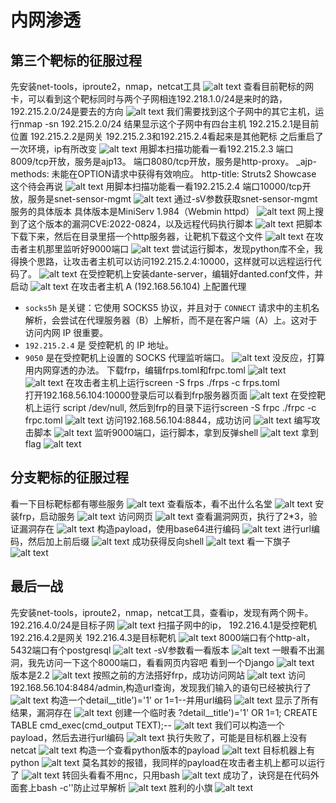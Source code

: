 # 内网渗透
## 第三个靶标的征服过程
先安装net-tools，iproute2，nmap，netcat工具
![alt text](images/1749169725555.png)
查看目前靶标的网卡，可以看到这个靶标同时与两个子网相连192.218.1.0/24是来时的路，192.215.2.0/24是要去的方向
![alt text](images/1749169155495.png)
我们需要找到这个子网中的其它主机，运行nmap -sn 192.215.2.0/24
结果显示这个子网中有四台主机
    192.215.2.1是目前位置
    192.215.2.2是网关
    192.215.2.3和192.215.2.4看起来是其他靶标
之后重启了一次环境，ip有所改变
![alt text](images/1749169982098.png)
用脚本扫描功能看一看192.215.2.3
端口8009/tcp开放，服务是ajp13。
端口8080/tcp开放，服务是http-proxy。
_ajp-methods: 未能在OPTION请求中获得有效响应。
http-title: Struts2 Showcase
这个待会再说
![alt text](images/1749170354091.png)
用脚本扫描功能看一看192.215.2.4
端口10000/tcp开放，服务是snet-sensor-mgmt
![alt text](images/1749170637859.png)
通过-sV参数获取snet-sensor-mgmt服务的具体版本
具体版本是MiniServ 1.984（Webmin httpd）
![alt text](images/1749171072141.png)
网上搜到了这个版本的漏洞CVE:2022-0824，以及远程代码执行脚本
![alt text](images/1749171263922.png)
把脚本下载下来，然后在目录里搭一个http服务器，让靶机下载这个文件
![alt text](images/1749171694281.png)
在攻击者主机那里监听好9000端口
![alt text](images/1749172012401.png)
尝试运行脚本，发现python库不全，我得换个思路，让攻击者主机可以访问192.215.2.4:10000，这样就可以远程运行代码了。
![alt text](images/1749172241047.png)
在受控靶机上安装dante-server，编辑好danted.conf文件，并启动
![alt text](images/1749223921367.png)
在攻击者主机 A (192.168.56.104) 上配置代理
*   `socks5h` 是关键：它使用 SOCKS5 协议，并且对于 `CONNECT` 请求中的主机名解析，会尝试在代理服务器（B）上解析，而不是在客户端（A）上。这对于访问内网 IP 很重要。
*   `192.215.2.4` 是 受控靶机 的 IP 地址。
*   `9050` 是在受控靶机上设置的 SOCKS 代理监听端口。
![alt text](images/1749224209881.png)
没反应，打算用内网穿透的办法。
下载frp，编辑frps.toml和frpc.toml
![alt text](images/1749269045121.png)
![alt text](images/1749269035371.png)
在攻击者主机上运行screen -S frps ./frps -c frps.toml   
打开192.168.56.104:10000登录后可以看到frp服务器页面
![alt text](images/1749269319138.png)
在受控靶机上运行 script /dev/null,
然后到frp的目录下运行screen -S frpc ./frpc -c frpc.toml
![alt text](images/1749269160451.png)
访问192.168.56.104:8844，成功访问
![alt text](images/1749269352811.png)
编写攻击脚本
![alt text](images/1749269421692.png)
监听9000端口，运行脚本，拿到反弹shell
![alt text](images/1749269509213.png)
拿到flag
![alt text](images/1749271860979.png)

## 分支靶标的征服过程
看一下目标靶标都有哪些服务
![alt text](images/1749283401648.png)
查看版本，看不出什么名堂
![alt text](images/1749283463378.png)
安装frp，启动服务
![alt text](images/1749283208561.png)
访问网页
![alt text](images/1749283522080.png)
查看漏洞网页，执行了2*3，验证漏洞存在
![alt text](images/1749283696826.png)
构造payload，使用base64进行编码
![alt text](images/1749284033931.png)
进行url编码，然后加上前后缀
![alt text](images/1749284935081.png)
成功获得反向shell
![alt text](images/1749284983037.png)
看一下旗子
![alt text](images/1749285008857.png)

## 最后一战
先安装net-tools，iproute2，nmap，netcat工具，查看ip，发现有两个网卡。192.216.4.0/24是目标子网
![alt text](images/1749269730450.png)
扫描子网中的ip，
192.216.4.1是受控靶机
192.216.4.2是网关
192.216.4.3是目标靶机
![alt text](images/1749269954533.png)
8000端口有个http-alt，5432端口有个postgresql
![alt text](images/1749270129084.png)
-sV参数看一看版本
![alt text](images/1749273452427.png)
一眼看不出漏洞，我先访问一下这个8000端口，看看网页内容吧
看到一个Django
![alt text](images/1749273851322.png)
版本是2.2
![alt text](images/1749273882784.png)
按照之前的方法搭好frp，成功访问网站
![alt text](images/1749275533389.png)
访问192.168.56.104:8484/admin,构造url查询，发现我们输入的语句已经被执行了
![alt text](images/1749275947893.png)
构造一个detail__title')='1' or 1=1--并用url编码
![alt text](images/1749276138713.png)
显示了所有结果，漏洞存在
![alt text](images/1749276231614.png)
创建一个临时表
?detail__title')='1' OR 1=1; CREATE TABLE cmd_exec(cmd_output TEXT);--
![alt text](images/1749278515595.png)
我们可以构造一个payload，然后去进行url编码
![alt text](images/1749276760343.png)
执行失败了，可能是目标机器上没有netcat
![alt text](images/1749278643399.png)
构造一个查看python版本的payload
![alt text](images/1749279321263.png)
目标机器上有python
![alt text](images/1749279354030.png)
莫名其妙的报错，我同样的payload在攻击者主机上都可以运行了
![alt text](images/1749280004715.png)
转回头看看不用nc，只用bash
![alt text](images/1749280893797.png)
成功了，诀窍是在代码外面套上bash -c''防止过早解析
![alt text](images/1749280947108.png)
胜利的小旗
![alt text](images/1749281038497.png)